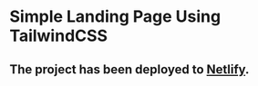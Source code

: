 # Simple Landing Page Using TailwindCSS

## The project has been deployed to [Netlify](https://manage-shakkhor-tailwind.netlify.app/).
